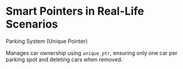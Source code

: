 # Smart Pointers in Real-Life Scenarios

Parking System (Unique Pointer)

Manages car ownership using `unique_ptr`, ensuring only one car per parking spot and deleting cars when removed.
